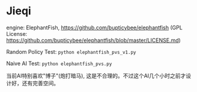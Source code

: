 # Jieqi

engine: ElephantFish, https://github.com/bupticybee/elephantfish (GPL License: https://github.com/bupticybee/elephantfish/blob/master/LICENSE.md)

Random Policy Test: `python elephantfish_pvs_v1.py`

Naive AI Test: `python elephantfish_pvs.py`

当前AI特别喜欢"博子"(炮打暗马), 这是不合理的。不过这个AI几个小时之前才设计好，还有完善空间。


